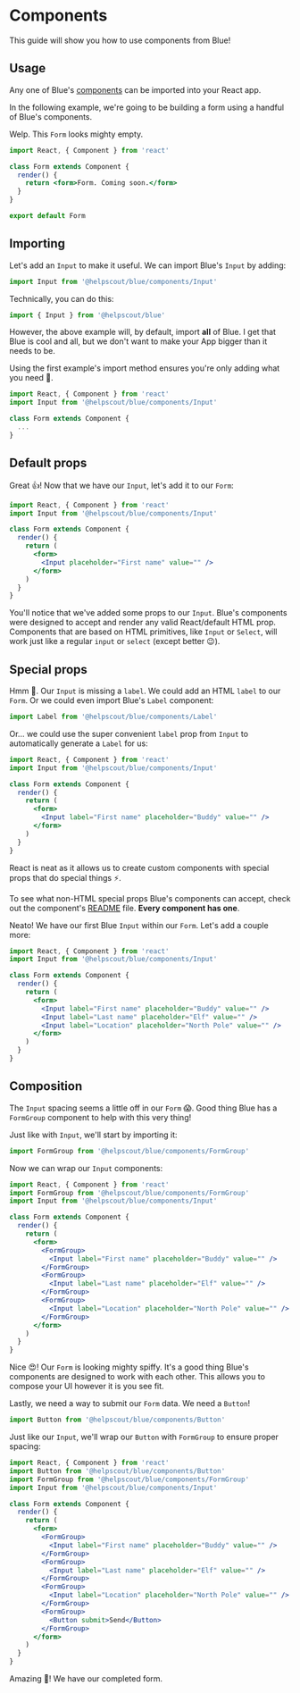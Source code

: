 # Components

This guide will show you how to use components from Blue!

## Usage

Any one of Blue's [components](https://github.com/helpscout/blue/tree/master/src/components) can be imported into your React app.

In the following example, we're going to be building a form using a handful of Blue's components.

Welp. This `Form` looks mighty empty.

```jsx
import React, { Component } from 'react'

class Form extends Component {
  render() {
    return <form>Form. Coming soon.</form>
  }
}

export default Form
```

## Importing

Let's add an `Input` to make it useful. We can import Blue's `Input` by adding:

```jsx
import Input from '@helpscout/blue/components/Input'
```

Technically, you can do this:

```jsx
import { Input } from '@helpscout/blue'
```

However, the above example will, by default, import **all** of Blue. I get that Blue is cool and all, but we don't want to make your App bigger than it needs to be.

Using the first example's import method ensures you're only adding what you need 🙌.

```jsx
import React, { Component } from 'react'
import Input from '@helpscout/blue/components/Input'

class Form extends Component {
  ...
}
```

## Default props

Great 👍! Now that we have our `Input`, let's add it to our `Form`:

```jsx
import React, { Component } from 'react'
import Input from '@helpscout/blue/components/Input'

class Form extends Component {
  render() {
    return (
      <form>
        <Input placeholder="First name" value="" />
      </form>
    )
  }
}
```

You'll notice that we've added some props to our `Input`. Blue's components were designed to accept and render any valid React/default HTML prop. Components that are based on HTML primitives, like `Input` or `Select`, will work just like a regular `input` or `select` \(except better 😉\).

## Special props

Hmm 🤔. Our `Input` is missing a `label`. We could add an HTML `label` to our `Form`. Or we could even import Blue's `Label` component:

```jsx
import Label from '@helpscout/blue/components/Label'
```

Or... we could use the super convenient `label` prop from `Input` to automatically generate a `Label` for us:

```jsx
import React, { Component } from 'react'
import Input from '@helpscout/blue/components/Input'

class Form extends Component {
  render() {
    return (
      <form>
        <Input label="First name" placeholder="Buddy" value="" />
      </form>
    )
  }
}
```

React is neat as it allows us to create custom components with special props that do special things ⚡️.

To see what non-HTML special props Blue's components can accept, check out the component's [README](https://github.com/helpscout/blue/tree/master/src/components/Input) file. **Every component has one**.

Neato! We have our first Blue `Input` within our `Form`. Let's add a couple more:

```jsx
import React, { Component } from 'react'
import Input from '@helpscout/blue/components/Input'

class Form extends Component {
  render() {
    return (
      <form>
        <Input label="First name" placeholder="Buddy" value="" />
        <Input label="Last name" placeholder="Elf" value="" />
        <Input label="Location" placeholder="North Pole" value="" />
      </form>
    )
  }
}
```

## Composition

The `Input` spacing seems a little off in our `Form` 😱. Good thing Blue has a `FormGroup` component to help with this very thing!

Just like with `Input`, we'll start by importing it:

```jsx
import FormGroup from '@helpscout/blue/components/FormGroup'
```

Now we can wrap our `Input` components:

```jsx
import React, { Component } from 'react'
import FormGroup from '@helpscout/blue/components/FormGroup'
import Input from '@helpscout/blue/components/Input'

class Form extends Component {
  render() {
    return (
      <form>
        <FormGroup>
          <Input label="First name" placeholder="Buddy" value="" />
        </FormGroup>
        <FormGroup>
          <Input label="Last name" placeholder="Elf" value="" />
        </FormGroup>
        <FormGroup>
          <Input label="Location" placeholder="North Pole" value="" />
        </FormGroup>
      </form>
    )
  }
}
```

Nice 😍! Our `Form` is looking mighty spiffy. It's a good thing Blue's components are designed to work with each other. This allows you to compose your UI however it is you see fit.

Lastly, we need a way to submit our `Form` data. We need a `Button`!

```jsx
import Button from '@helpscout/blue/components/Button'
```

Just like our `Input`, we'll wrap our `Button` with `FormGroup` to ensure proper spacing:

```jsx
import React, { Component } from 'react'
import Button from '@helpscout/blue/components/Button'
import FormGroup from '@helpscout/blue/components/FormGroup'
import Input from '@helpscout/blue/components/Input'

class Form extends Component {
  render() {
    return (
      <form>
        <FormGroup>
          <Input label="First name" placeholder="Buddy" value="" />
        </FormGroup>
        <FormGroup>
          <Input label="Last name" placeholder="Elf" value="" />
        </FormGroup>
        <FormGroup>
          <Input label="Location" placeholder="North Pole" value="" />
        </FormGroup>
        <FormGroup>
          <Button submit>Send</Button>
        </FormGroup>
      </form>
    )
  }
}
```

Amazing 🌈! We have our completed form.

